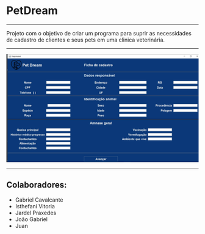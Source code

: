 # PetDream

<hr>
Projeto com o objetivo de criar um programa para suprir as necessidades de cadastro de clientes e seus pets em uma clinica veterinária.

<hr>
<img src="interface.jpg" width="700px">
<hr>

## Colaboradores:

* Gabriel Cavalcante
* Isthefani Vitoria 
* Jardel Praxedes 
* João Gabriel 
* Juan 
